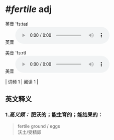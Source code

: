 # ***\#fertile*** adj
英音 'fɜːtaɪl  
英音
<audio src="./media/fertile-B.aac" controls="controls"></audio>

美音 'fɜːrtl  
美音
<audio src="./media/fertile.aac" controls="controls"></audio>



| 词频 1 | 阅读 1 |  

英文释义
---
### 1.*高义频：* **肥沃的；能生育的；能结果的：**  

 > fertile ground / eggs   
 > 沃土/受精卵    


